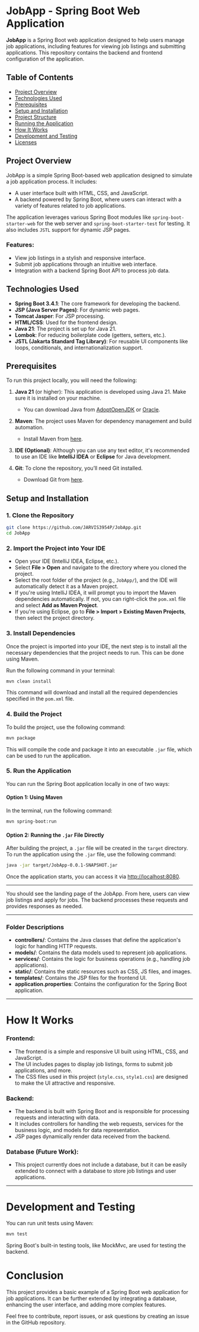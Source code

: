 # JobApp - Spring Boot Web Application

**JobApp** is a Spring Boot web application designed to help users manage job applications, including features for viewing job listings and submitting applications. This repository contains the backend and frontend configuration of the application.

## Table of Contents
- [Project Overview](#project-overview)
- [Technologies Used](#technologies-used)
- [Prerequisites](#prerequisites)
- [Setup and Installation](#setup-and-installation)
- [Project Structure](#project-structure)
- [Running the Application](#running-the-application)
- [How It Works](#how-it-works)
- [Development and Testing](#development-and-testing)
- [Licenses](#licenses)

## Project Overview

JobApp is a simple Spring Boot-based web application designed to simulate a job application process. It includes:
- A user interface built with HTML, CSS, and JavaScript.
- A backend powered by Spring Boot, where users can interact with a variety of features related to job applications.

The application leverages various Spring Boot modules like `spring-boot-starter-web` for the web server and `spring-boot-starter-test` for testing. It also includes `JSTL` support for dynamic JSP pages.

### Features:
- View job listings in a stylish and responsive interface.
- Submit job applications through an intuitive web interface.
- Integration with a backend Spring Boot API to process job data.

## Technologies Used

- **Spring Boot 3.4.1**: The core framework for developing the backend.
- **JSP (Java Server Pages)**: For dynamic web pages.
- **Tomcat Jasper**: For JSP processing.
- **HTML/CSS**: Used for the frontend design.
- **Java 21**: The project is set up for Java 21.
- **Lombok**: For reducing boilerplate code (getters, setters, etc.).
- **JSTL (Jakarta Standard Tag Library)**: For reusable UI components like loops, conditionals, and internationalization support.

## Prerequisites

To run this project locally, you will need the following:

1. **Java 21** (or higher): This application is developed using Java 21. Make sure it is installed on your machine.
   - You can download Java from [AdoptOpenJDK](https://adoptopenjdk.net/) or [Oracle](https://www.oracle.com/java/technologies/javase-jdk21-downloads.html).

2. **Maven**: The project uses Maven for dependency management and build automation.
   - Install Maven from [here](https://maven.apache.org/download.cgi).

3. **IDE (Optional)**: Although you can use any text editor, it's recommended to use an IDE like **IntelliJ IDEA** or **Eclipse** for Java development.

4. **Git**: To clone the repository, you’ll need Git installed.
   - Download Git from [here](https://git-scm.com/).

## Setup and Installation

### 1. Clone the Repository

```bash
git clone https://github.com/JARVIS3954P/JobApp.git
cd JobApp
```
### 2. Import the Project into Your IDE

- Open your IDE (IntelliJ IDEA, Eclipse, etc.).
- Select **File > Open** and navigate to the directory where you cloned the project.
- Select the root folder of the project (e.g., `JobApp/`), and the IDE will automatically detect it as a Maven project.
- If you're using IntelliJ IDEA, it will prompt you to import the Maven dependencies automatically. If not, you can right-click the `pom.xml` file and select **Add as Maven Project**.
- If you're using Eclipse, go to **File > Import > Existing Maven Projects**, then select the project directory.

### 3. Install Dependencies

Once the project is imported into your IDE, the next step is to install all the necessary dependencies that the project needs to run. This can be done using Maven.

Run the following command in your terminal:

```bash
mvn clean install
````
This command will download and install all the required dependencies specified in the `pom.xml` file.

### 4. Build the Project

To build the project, use the following command:

```bash
mvn package
```
This will compile the code and package it into an executable `.jar` file, which can be used to run the application.

### 5. Run the Application

You can run the Spring Boot application locally in one of two ways:

#### Option 1: Using Maven

In the terminal, run the following command:

```bash
mvn spring-boot:run
```
#### Option 2: Running the `.jar` File Directly

After building the project, a `.jar` file will be created in the `target` directory. To run the application using the `.jar` file, use the following command:

```bash
java -jar target/JobApp-0.0.1-SNAPSHOT.jar
```
Once the application starts, you can access it via [http://localhost:8080](http://localhost:8080).

---
You should see the landing page of the JobApp. From here, users can view job listings and apply for jobs. The backend processes these requests and provides responses as needed.

---

### Folder Descriptions

- **controllers/**: Contains the Java classes that define the application's logic for handling HTTP requests.
- **models/**: Contains the data models used to represent job applications.
- **services/**: Contains the logic for business operations (e.g., handling job applications).
- **static/**: Contains the static resources such as CSS, JS files, and images.
- **templates/**: Contains the JSP files for the frontend UI.
- **application.properties**: Contains the configuration for the Spring Boot application.

---

# How It Works

### Frontend:
- The frontend is a simple and responsive UI built using HTML, CSS, and JavaScript.
- The UI includes pages to display job listings, forms to submit job applications, and more.
- The CSS files used in this project (`style.css`, `style1.css`) are designed to make the UI attractive and responsive.

### Backend:
- The backend is built with Spring Boot and is responsible for processing requests and interacting with data.
- It includes controllers for handling the web requests, services for the business logic, and models for data representation.
- JSP pages dynamically render data received from the backend.

### Database (Future Work):
- This project currently does not include a database, but it can be easily extended to connect with a database to store job listings and user applications.

---

# Development and Testing

You can run unit tests using Maven:

```bash
mvn test
```
Spring Boot's built-in testing tools, like MockMvc, are used for testing the backend.

# Conclusion
This project provides a basic example of a Spring Boot web application for job applications. It can be further extended by integrating a database, enhancing the user interface, and adding more complex features.

Feel free to contribute, report issues, or ask questions by creating an issue in the GitHub repository.

